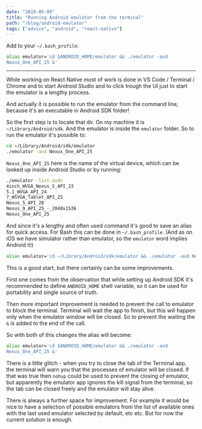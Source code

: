 ```yaml
---
date: "2019-05-09"
title: "Running Android emulator from the terminal"
path: "/blog/android-emulator"
tags: ["advice", "android", "react-native"]
---
```


Add to your `~/.bash_profile`:

```bash
alias emulator='cd $ANDROID_HOME/emulator && ./emulator -avd
Nexus_One_API_25 &'
```

---

While working on React Native most of work is done in VS Code / Terminal / Chrome and to start Android Studio and to click trough the UI just to start the emulator is a lengthy process.

And actually it is possible to run the emulator from the command line, because it's an executable in Android SDK folder!

So the first step is to locate that dir. On my machine it is `~/Library/Android/sdk`. And the emulator is inside the `emulator` folder. So to run the emulator it's possible to:

```bash
cd ~/Library/Android/sdk/emulator
./emulator -avd Nexus_One_API_25
```

`Nexus_One_API_25` here is the name of the virtual device, which can be looked up inside Android Studio or by running:

```bash
./emulator -list-avds
4inch_WVGA_Nexus_S_API_23
5.1_WVGA_API_24
7_WSVGA_Tablet_API_25
Nexus_5_API_28
Nexus_9_API_25_-_2048x1536
Nexus_One_API_25
```

And since it's a lengthy and often used command it's good to save an alias for quick access. For Bash this can be done in `~/.bash_profile`. (And as on iOS we have simulator rather than emulator, so the `emulator` word implies Android 🤓)

```bash
alias emulator='cd ~/Library/Android/sdk/emulator && ./emulator -avd Nexus_One_API_25'
```

This is a good start, but there certainly can be some improvements.

First one comes from the observation that while setting up Android SDK it's recommended to define `ANDROID_HOME` shell variable, so it can be used for portability and single source of truth.

Then more important improvement is needed to prevent the call to emulator to block the terminal. Terminal will wait the app to finish, but this will happen only when the emulator window will be closed. So to prevent the waiting the `&` is added to the end of the call.

So with both of this changes the alias will become:

```bash
alias emulator='cd $ANDROID_HOME/emulator && ./emulator -avd
Nexus_One_API_25 &'
```

There is a little glitch - when you try to close the tab of the Terminal app, the terminal will warn you that the processes of emulator will be closed. If that was true then `nohup` could be used to prevent the closing of emulator, but apparently the emulator app ignores the kill signal from the terminal, so the tab can be closed freely and the emulator will stay alive.

There is always a further space for improvement. For example it would be nice to have a selection of possible emulators from the list of available ones with the last used emulator selected by default, etc etc. But for now the current solution is enough.
